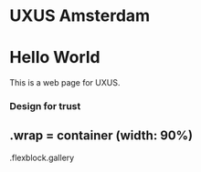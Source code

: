 # UXUS Amsterdam

<!DOCTYPE html>
<html>
  <head>
   
  </head>
  <body>
    <h1>Hello World</h1>
    <p>This is a web page for UXUS.</p>
  </body>
</html>

<article id="webslides">
  <!-- Slide 1 -->
  <section>
    <h1>Design for trust</h1>
  </section>
  <!-- Slide 2 -->
  <section class="bg-primary">
    <div class="wrap">
      <h2>.wrap = container (width: 90%)</h2>
    </div>
  </section>
</article>

.flexblock.gallery



